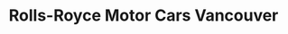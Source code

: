 ---
title: "Rolls-Royce Motor Cars Vancouver"
url: /vancouver/rolls-royce-motor-cars-vancouver/
shop: Autohaus
---